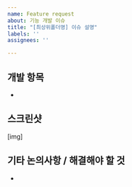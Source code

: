 ```yaml
---
name: Feature request
about: 기능 개발 이슈
title: "[최상위폴더명] 이슈 설명"
labels: ''
assignees: ''

---
```


## 개발 항목

-

## 스크린샷

[img]


## 기타 논의사항 / 해결해야 할 것

-
